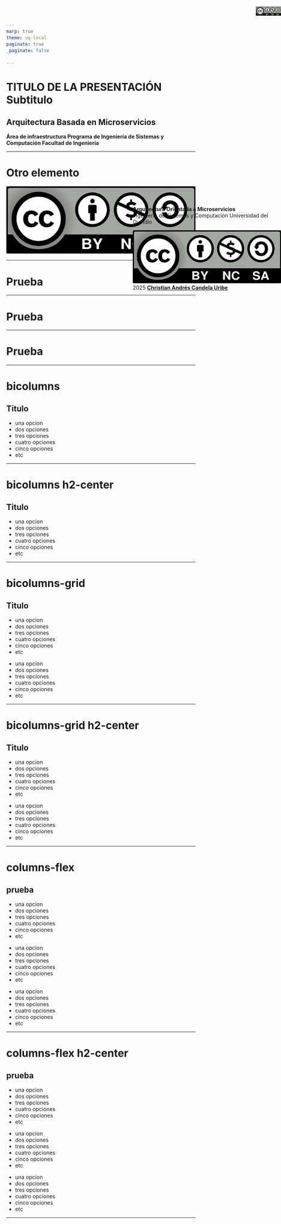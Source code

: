 ```yaml
---
marp: true
theme: uq-local
paginate: true
_paginate: false

---
```


<!-- _class: lead -->

# TITULO DE LA PRESENTACIÓN <br/> Subtitulo
##
##
##
##
## Arquitectura Basada en Microservicios
**Área de infraestructura
Programa de Ingeniería de Sistemas y Computación
Facultad de Ingeniería**

<div style="position: absolute; left: 93%; top:10px; ">

![width:80](licencia.png)
</div>

---

# Otro elemento

![center small](licencia.png)

---

<!-- _class: titulo -->

# Prueba

---

<!-- _class: titulo h1-left -->

# Prueba

---

<!-- _class: titulo h1-right -->

# Prueba

---

<!-- _class: bicolumns -->
# bicolumns

## Titulo 
- una opcion 
- dos opciones
- tres opciones
- cuatro opciones
- cinco opciones
- etc

---

<!-- _class: bicolumns h2-center -->

# bicolumns h2-center

## Titulo 
- una opcion 
- dos opciones
- tres opciones
- cuatro opciones
- cinco opciones
- etc


---

<!-- _class: bicolumns-grid -->
# bicolumns-grid 

## Titulo 

<div>

- una opcion 
- dos opciones
- tres opciones
- cuatro opciones
- cinco opciones
- etc
</div>

<div>

- una opcion 
- dos opciones
- tres opciones
- cuatro opciones
- cinco opciones
- etc
</div>

---

<!-- _class: bicolumns-grid h2-center -->
# bicolumns-grid h2-center

## Titulo 

<div>

- una opcion 
- dos opciones
- tres opciones
- cuatro opciones
- cinco opciones
- etc
</div>

<div>

- una opcion 
- dos opciones
- tres opciones
- cuatro opciones
- cinco opciones
- etc
</div>

---

<!-- _class: columns-flex  -->

# columns-flex

## prueba 

<div>

- una opcion 
- dos opciones
- tres opciones
- cuatro opciones
- cinco opciones
- etc
</div>

<div>

- una opcion 
- dos opciones
- tres opciones
- cuatro opciones
- cinco opciones
- etc
</div>

<div>

- una opcion 
- dos opciones
- tres opciones
- cuatro opciones
- cinco opciones
- etc
</div>

---



<!-- _class: columns-flex h2-center -->

# columns-flex h2-center

## prueba 

<div>

- una opcion 
- dos opciones
- tres opciones
- cuatro opciones
- cinco opciones
- etc
</div>

<div>

- una opcion 
- dos opciones
- tres opciones
- cuatro opciones
- cinco opciones
- etc
</div>

<div>

- una opcion 
- dos opciones
- tres opciones
- cuatro opciones
- cinco opciones
- etc
</div>

---

<!-- _class: end -->

<div style="position:absolute;  left:565px; top: 540px">

**Arquitectura Orientada a Microservicios**  
Ingeniería de Sistemas y Computación
Universidad del Quindío  

![width:80](https://raw.githubusercontent.com/christiancandela/plantillas/main/plantillauq/licencia.png) 2025 [**Christian Andrés Candela Uribe**](mailto:christiancandela@uniquindio.edu.co)

</div>